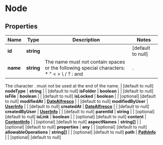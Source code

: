 # Node

## Properties
Name | Type | Description | Notes
------------ | ------------- | ------------- | -------------
**id** | **string** |  | [default to null]
**name** | **string** | The name must not contain spaces or the following special characters: * \" < > \\ / ? : and |.
The character . must not be used at the end of the name.
 | [default to null]
**nodeType** | **string** |  | [default to null]
**isFolder** | **boolean** |  | [default to null]
**isFile** | **boolean** |  | [default to null]
**isLocked** | **boolean** |  | [optional] [default to null]
**modifiedAt** | [**DateAlfresco**](DateAlfresco.md) |  | [default to null]
**modifiedByUser** | [**UserInfo**](UserInfo.md) |  | [default to null]
**createdAt** | [**DateAlfresco**](DateAlfresco.md) |  | [default to null]
**createdByUser** | [**UserInfo**](UserInfo.md) |  | [default to null]
**parentId** | **string** |  | [optional] [default to null]
**isLink** | **boolean** |  | [optional] [default to null]
**content** | [**ContentInfo**](ContentInfo.md) |  | [optional] [default to null]
**aspectNames** | **string[]** |  | [optional] [default to null]
**properties** | **any** |  | [optional] [default to null]
**allowableOperations** | **string[]** |  | [optional] [default to null]
**path** | [**PathInfo**](PathInfo.md) |  | [optional] [default to null]


